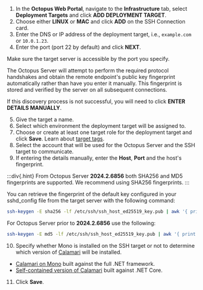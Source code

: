 1. In the **Octopus Web Portal**, navigate to the **Infrastructure** tab, select **Deployment Targets** and click **ADD DEPLOYMENT TARGET**.
2. Choose either **LINUX** or **MAC** and click **ADD** on the SSH Connection card.
3. Enter the DNS or IP address of the deployment target, i.e., `example.com` or `10.0.1.23`.
4. Enter the port (port 22 by default) and click **NEXT**.

Make sure the target server is accessible by the port you specify.

The Octopus Server will attempt to perform the required protocol handshakes and obtain the remote endpoint's public key fingerprint automatically rather than have you enter it manually. This fingerprint is stored and verified by the server on all subsequent connections.

If this discovery process is not successful, you will need to click **ENTER DETAILS MANUALLY**.

5. Give the target a name.
6. Select which environment the deployment target will be assigned to.
7. Choose or create at least one target role for the deployment target and click **Save**. Learn about [target tags](/docs/infrastructure/deployment-targets/target-tags).
8. Select the account that will be used for the Octopus Server and the SSH target to communicate.
9. If entering the details manually, enter the **Host**, **Port** and the host's fingerprint.

:::div{.hint}
From Octopus Server **2024.2.6856** both SHA256 and MD5 fingerprints are supported. We recommend using SHA256 fingerprints.
:::

You can retrieve the fingerprint of the default key configured in your sshd\_config file from the target server with the following command:

```bash
ssh-keygen -E sha256 -lf /etc/ssh/ssh_host_ed25519_key.pub | awk '{ print $2 }'
```

For Octopus Server prior to **2024.2.6856** use the following:

```bash
ssh-keygen -E md5 -lf /etc/ssh/ssh_host_ed25519_key.pub | awk '{ print $2 }' | cut -d':' -f2-
```

10. Specify whether Mono is installed on the SSH target or not to determine which version of [Calamari](/docs/octopus-rest-api/calamari) will be installed.

  - [Calamari on Mono](#mono-calamari) built against the full .NET framework.
  - [Self-contained version of Calamari](#self-contained-calamari) built against .NET Core.

11. Click **Save**.